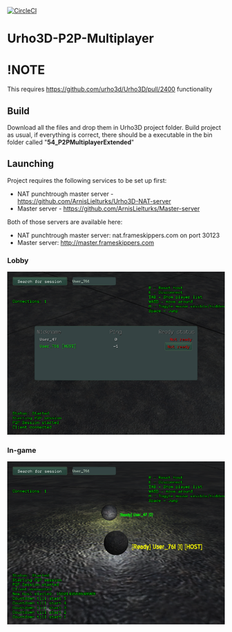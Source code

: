 [![CircleCI](https://circleci.com/gh/ArnisLielturks/Urho3D-P2P-Multiplayer.svg?style=svg)](https://circleci.com/gh/ArnisLielturks/Urho3D-P2P-Multiplayer)


# Urho3D-P2P-Multiplayer

# !NOTE 
This requires https://github.com/urho3d/Urho3D/pull/2400 functionality

## Build
Download all the files and drop them in Urho3D project folder. Build project as usual, if everything is correct, there should be a executable in the bin folder called "<b>54_P2PMultiplayerExtended</b>"

## Launching
Project requires the following services to be set up first:
* NAT punchtrough master server - https://github.com/ArnisLielturks/Urho3D-NAT-server
* Master server - https://github.com/ArnisLielturks/Master-server

Both of those servers are available here:
* NAT punchtrough master server: nat.frameskippers.com on port 30123 
* Master server: http://master.frameskippers.com


### Lobby
![alt tag](https://github.com/ArnisLielturks/Urho3D-P2P-Multiplayer/blob/master/Screenshots/Screenshot_Thu_Feb_14_15_08_06_2019.png)

### In-game
![alt tag](https://github.com/ArnisLielturks/Urho3D-P2P-Multiplayer/blob/master/Screenshots/Screenshot_Thu_Feb_14_15_08_22_2019.png)
